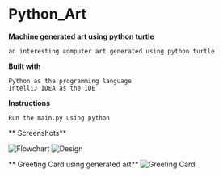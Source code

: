 # Python_Art

**Machine generated art using python turtle**

    an interesting computer art generated using python turtle

**Built with**

    Python as the programming language
    IntelliJ IDEA as the IDE


**Instructions**

    Run the main.py using python

** Screenshots**

![Flowchart](https://user-images.githubusercontent.com/98567144/154828291-56753b83-02be-4fd3-a7ac-0aeb0330dd94.jpg)
![Design](https://user-images.githubusercontent.com/98567144/154828292-f130cd7b-7344-499e-bc9a-98068d7baf4d.jpg)

** Greeting Card using generated art**
![Greeting Card](https://user-images.githubusercontent.com/98567144/154828289-531359a5-7acf-488c-9920-b01333d95a7c.jpg)
